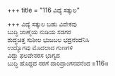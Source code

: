 +++
title = "116 ವಿದ್ಯೆ ಸತ್ಕುಲ"

+++
ವಿದ್ಯೆ ಸತ್ಕುಲ ಬಹು ವಿವೇಕವು   
ಬುದ್ಧಿ ಜಾಣ್ಮೆಯ ನುಡಿಯ ಸಡಗರ   
ಶುದ್ಧಚಿತ್ತ ಸುಶೀಲ ಭುಜಬಲ ಭದ್ರನೆಂದೆನಿಸಿ   
ಉದ್ಯೊಗವು ಮೊದಲಾದ ಗುಣಗಳಿ  
ವಿದ್ದು ಫಲವೇನರಸ ಭಾಗ್ಯದ    
ಬುದ್ಧಿ ಹೊದ್ದದ ನರಗೆ ದಾರಿದ್ರಾಂಗನವನೆಂದ   ॥116॥